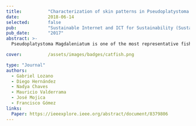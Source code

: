 ```yaml
---
title:          "Characterization of skin patterns in Pseudoplatystoma Magdaleniatum"
date:           2018-06-14
selected:       false
pub:            "Sustainable Internet and ICT for Sustainability (SustainIT)"
pub_date:       "2017"
abstract: >-
  Pseudoplatystoma Magdaleniatum is one of the most representative fish species from the Magdalena river basin in Colombia. This endemic catfish is highly valuable from the economic and environmental perspectives. Nevertheless, it is currently under threat because of the indiscriminate fishery and the degradation of their ecological niche. Strategies for conservation require a detailed individual description. Traditional characterization methods are invasive and time expensive. Here we introduce a novel automatic method to segment and describe the characteristic spot and stripe skin pattern of this specie. The method was evaluated on a photographic database of 50 individuals, which characteristic skin patterns were manually segmented by a trained expert. The proposed approach provides precise skin pattern segmentations and informative geometrical features of these patterns.

cover:          /assets/images/badges/catfish.png  

type: "Journal"
authors:
  - Gabriel Lozano
  - Diego Hernández
  - Nadya Chaves
  - Mauricio Valderrama
  - José Mojica
  - Francisco Gómez
links:
  Paper: https://ieeexplore.ieee.org/abstract/document/8379806
---
```


<!-- pub_pre:        "Submitted to "
pub_post:       'Under review.'
pub_last:       ' <span class="badge badge-pill badge-publication badge-success">Spotlight</span>' -->